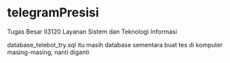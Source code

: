 # telegramPresisi
Tugas Besar II3120 Layanan Sistem dan Teknologi Informasi

database_telebot_try.sql itu masih database sementara buat tes di komputer masing-masing, nanti diganti
